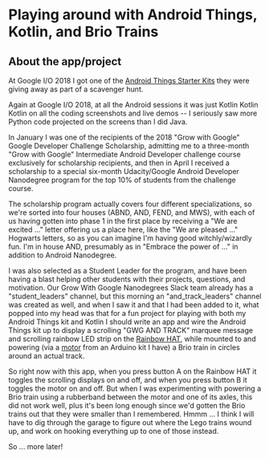 # Playing around with Android Things, Kotlin, and Brio Trains

## About the app/project

At Google I/O 2018 I got one of the 
[Android Things Starter Kits](https://androidthings.withgoogle.com/#!/kits/starter-kit) they were giving away as part 
of a scavenger hunt.

Again at Google I/O 2018, at all the Android sessions it was just Kotlin Kotlin Kotlin on all the coding
screenshots and live demos -- I seriously saw more Python code projected on the screens than I did Java.

In January I was one of the recipients of the 2018 "Grow with Google" Google Developer Challenge Scholarship, 
admitting me to a three-month "Grow with Google" Intermediate Android Developer challenge course exclusively for 
scholarship recipients, and then in April I received a scholarship to a special six-month Udacity/Google Android 
Developer Nanodegree program for the top 10% of students from the challenge course. 

The scholarship program actually covers four different specializations, so we're sorted into four houses (ABND, AND, 
FEND, and MWS), with each of us having gotten into phase 1 in the first place by receiving a "We are excited ..." 
letter offering us a place here, like the "We are pleased ..." Hogwarts letters, so as you can imagine I'm having good 
witchly/wizardly fun. I'm in house AND, presumably as in "Embrace the power of ..." in addition to Android Nanodegree.

I was also selected as a Student Leader for the program, and have been having a blast helping other students with 
their projects, questions, and motivation. Our Grow With Google Nanodegrees Slack team already has a "student_leaders" 
channel, but this morning an "and_track_leaders" channel was created as well, and when I saw it and that I had been 
added to it, what popped into my head was that for a fun project for playing with both my Android Things kit and Kotlin 
I should write an app and wire the Android Things kit up to display a scrolling "GWG AND TRACK" marquee message and 
scrolling rainbow LED strip on the [Rainbow HAT](https://shop.pimoroni.com/products/rainbow-hat-for-android-things), 
while mounted to and powering (via a [motor](https://www.sparkfun.com/products/11696) from an Arduino kit I have) a 
Brio train in circles around an actual track.

So right now with this app, when you press button A on the Rainbow HAT it toggles the scrolling displays on and off, 
and when you press button B it toggles the motor on and off. But when I was experimenting with powering a Brio train 
using a rubberband between the motor and one of its axles, this did not work well, plus it's been long enough since 
we'd gotten the Brio trains out that they were smaller than I remembered. Hmmm ... I think I will have to dig through 
the garage to figure out where the Lego trains wound up, and work on hooking everything up to one of those instead.

So ... more later!
